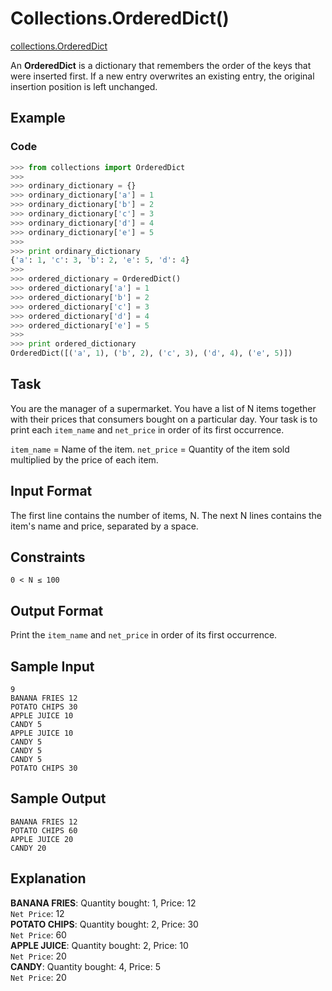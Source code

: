 # Collections.OrderedDict()

[collections.OrderedDict](https://docs.python.org/2/library/collections.html#ordereddict-objects)

An **OrderedDict** is a dictionary that remembers the order of the keys that were inserted first. If a new entry overwrites an existing entry, the original insertion position is left unchanged.

## Example

### Code
```python
>>> from collections import OrderedDict
>>>
>>> ordinary_dictionary = {}
>>> ordinary_dictionary['a'] = 1
>>> ordinary_dictionary['b'] = 2
>>> ordinary_dictionary['c'] = 3
>>> ordinary_dictionary['d'] = 4
>>> ordinary_dictionary['e'] = 5
>>>
>>> print ordinary_dictionary
{'a': 1, 'c': 3, 'b': 2, 'e': 5, 'd': 4}
>>>
>>> ordered_dictionary = OrderedDict()
>>> ordered_dictionary['a'] = 1
>>> ordered_dictionary['b'] = 2
>>> ordered_dictionary['c'] = 3
>>> ordered_dictionary['d'] = 4
>>> ordered_dictionary['e'] = 5
>>>
>>> print ordered_dictionary
OrderedDict([('a', 1), ('b', 2), ('c', 3), ('d', 4), ('e', 5)])
```
## Task

You are the manager of a supermarket.
You have a list of N items together with their prices that consumers bought on a particular day.
Your task is to print each `item_name` and `net_price` in order of its first occurrence.

`item_name` = Name of the item.
`net_price` = Quantity of the item sold multiplied by the price of each item.

## Input Format

The first line contains the number of items, N.
The next N lines contains the item's name and price, separated by a space.

## Constraints
```
0 < N ≤ 100
```
## Output Format

Print the `item_name` and `net_price` in order of its first occurrence.

## Sample Input
```
9
BANANA FRIES 12
POTATO CHIPS 30
APPLE JUICE 10
CANDY 5
APPLE JUICE 10
CANDY 5
CANDY 5
CANDY 5
POTATO CHIPS 30
```
## Sample Output
```
BANANA FRIES 12
POTATO CHIPS 60
APPLE JUICE 20
CANDY 20
```
## Explanation

**BANANA FRIES**: Quantity bought: 1, Price: 12  
`Net Price`: 12  
**POTATO CHIPS**: Quantity bought: 2, Price: 30  
`Net Price`: 60  
**APPLE JUICE**: Quantity bought: 2, Price: 10  
`Net Price`: 20  
**CANDY**: Quantity bought: 4, Price: 5  
`Net Price`: 20  
